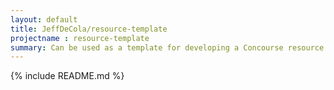 ```yaml
---
layout: default
title: JeffDeCola/resource-template
projectname : resource-template
summary: Can be used as a template for developing a Concourse resource type. It is tested, built and pushed to DockerHub using Concourse
---
```


{% include README.md %}
